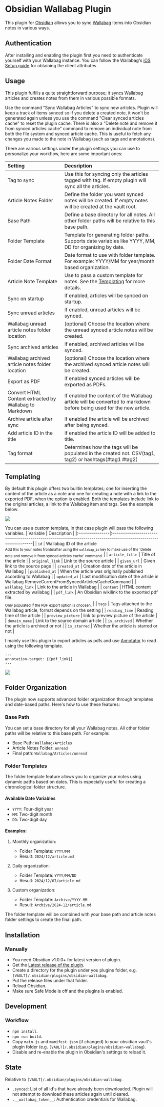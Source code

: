 # Obsidian Wallabag Plugin

This plugin for [Obsidian](https://obsidian.md) allows you to sync [Wallabag](https://www.wallabag.it/en) items into Obsidian notes in various ways.

## Authentication

After installing and enabling the plugin first you need to authenticate yourself with your Wallabag instance.
You can follow the Wallabag's [iOS Setup guide](https://doc.wallabag.org/en/apps/ios.html) for obtaining the client attributes.

## Usage

This plugin fulfills a quite straightforward purpose; it syncs Wallabag articles and creates notes from them in various possible formats.

Use the command "Sync Wallabag Articles" to sync new articles. Plugin will keep a track of items synced so if you delete a created note, it won't be generated again unless you use the command "Clear synced articles cache" to reset the plugin cache. There is also a "Delete note and remove it from synced articles cache" command to remove an individual note from both the file system and synced article cache. This is useful to fetch any changes you made to the note in Wallabag (such as tags and annotations).

There are various settings under the plugin settings you can use to personalize your workflow, here are some important ones:

| Setting                                                | Decsription                                                                                                         |
| :----------------------------------------------------- | :------------------------------------------------------------------------------------------------------------------ |
| Tag to sync                                            | Use this for syncing only the articles tagged with tag. If empty plugin will sync all the articles.                 |
| Article Notes Folder                                   | Define the folder you want synced notes will be created. If empty notes will be created at the vault root.          |
| Base Path                                              | Define a base directory for all notes. All other folder paths will be relative to this base path.                   |
| Folder Template                                        | Template for generating folder paths. Supports date variables like YYYY, MM, DD for organizing by date.              |
| Folder Date Format                                     | Date format to use with folder template. For example: YYYY/MM for year/month based organization.                    |
| Article Note Template                                  | Use to pass a custom template for notes. See the [Templating](#templating) for more details.                        |
| Sync on startup                                        | If enabled, articles will be synced on startup.                                                                     |
| Sync unread articles                                   | If enabled, unread articles will be synced.                                                                         |
| Wallabag unread article notes folder location          | (optional) Choose the location where the unread synced article notes will be created.                               |
| Sync archived articles                                 | If enabled, archived articles will be synced.                                                                       |
| Wallabag archived article notes folder location        | (optional) Choose the location where the archived synced article notes will be created.                             |
| Export as PDF                                          | If enabled synced articles will be exported as PDFs.                                                                |
| Convert HTML Content extracted by Wallabag to Markdown | If enabled the content of the Wallabag article will be converted to markdown before being used for the new article. |
| Archive article after sync                             | If enabled the article will be archived after being synced.                                                         |
| Add article ID in the title                            | If enabled the article ID will be added to title.                                                                   |
| Tag format                                             | Determines how the tags will be populated in the created not. CSV(tag1, tag2) or hashtags(#tag1 #tag2)              |

## Templating

By default this plugin offers two builtin templates; one for inserting the content of the article as a note and one for creating a note with a link to the exported PDF, when the option is enabled. Both the templates include link to the original articles, a link to the Wallabag item and tags. See the example below:

![](screenshots/ss1.png)

You can use a custom template, in that case plugin will pass the following variables.
| Variable | Description |
|:----------------|:-------------------------------------------------------------------------------------------------------------------|
| `id` | Wallabag ID of the article <sub><br>Add this to your notes frontmatter using the `wallabag_id` key to make use of the 'Delete note and remove it from synced articles cache' command. </sub> |
| `article_title` | Title of the article |
| `original_link` | Link to the source article |
| `given_url` | Given link to the source page |
| `created_at` | Creation date of the article in Wallabag |
| `published_at` | When the article was originally published according to Wallabag |
| `updated_at` | Last modification date of the article in Wallabag RemoveCurrentFromSyncedArticlesCacheCommand |
| `wallabag_link` | Link to the article in Wallabag |
| `content` | HTML content extracted by wallabag |
| `pdf_link` | An Obsidian wikilink to the exported pdf file. <sub><br> Only populated if the PDF export option is choosen.</sub> |
| `tags` | Tags attached to the Wallabag article, format depends on the setting |
| `reading_time` | Reading time of the article |
| `preview_picture` | link to preview picture of the article |
| `domain_name` | Link to the source domain article |
| `is_archived` | Whether the article is archived or not |
| `is_starred` | Whether the article is starred or not |

I mainly use this plugin to export articles as pdfs and use [Annotator](https://github.com/elias-sundqvist/obsidian-annotator) to read using the following template.

```
---
annotation-target: {{pdf_link}}
---
```

![](screenshots/ss2.png)

## Folder Organization

The plugin now supports advanced folder organization through templates and date-based paths. Here's how to use these features:

### Base Path

You can set a base directory for all your Wallabag notes. All other folder paths will be relative to this base path. For example:
- Base Path: `Wallabag/Articles`
- Article Notes Folder: `unread`
- Final path: `Wallabag/Articles/unread`

### Folder Templates

The folder template feature allows you to organize your notes using dynamic paths based on dates. This is especially useful for creating a chronological folder structure.

#### Available Date Variables
- `YYYY`: Four-digit year
- `MM`: Two-digit month
- `DD`: Two-digit day

#### Examples:
1. Monthly organization:
   - Folder Template: `YYYY/MM`
   - Result: `2024/12/article.md`

2. Daily organization:
   - Folder Template: `YYYY/MM/DD`
   - Result: `2024/12/07/article.md`

3. Custom organization:
   - Folder Template: `Archive/YYYY-MM`
   - Result: `Archive/2024-12/article.md`

The folder template will be combined with your base path and article notes folder settings to create the final path.

## Installation

### Manually

- You need Obsidian v1.0.0+ for latest version of plugin.
- Get the [Latest release of the plugin](https://github.com/huseyz/obsidian-wallabag/releases/latest).
- Create a directory for the plugin under you plugins folder, e.g. `[VAULT]/.obsidian/plugins/obsidian-wallabag`.
- Put the release files under that folder.
- Reload Obsidian.
- Make sure Safe Mode is off and the plugins is enabled.

## Development

### Workflow

- `npm install`.
- `npm run build`.
- Copy `main.js` and `manifest.json` (if changed) to your obsidian vault's plugin folder (e.g. `[VAULT]/.obsidian/plugins/obsidian-wallabag`).
- Disable and re-enable the plugin in Obsidian's settings to reload it.

## State

Relative to `[VAULT]/.obsidian/plugins/obsidian-wallabag`:

- `.synced`: List of all id's that have already been downloaded. Plugin will not attempt to download these articles again until cleared.
- `.__wallabag_token__`: Authentication credentials for Wallabag.
